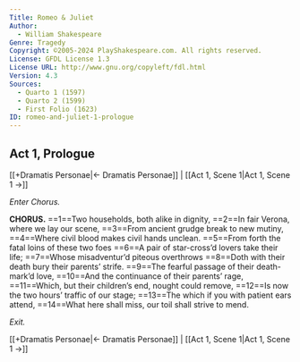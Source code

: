 ```yaml
---
Title: Romeo & Juliet
Author: 
  - William Shakespeare
Genre: Tragedy
Copyright: ©2005-2024 PlayShakespeare.com. All rights reserved.
License: GFDL License 1.3
License URL: http://www.gnu.org/copyleft/fdl.html
Version: 4.3
Sources:
  - Quarto 1 (1597)
  - Quarto 2 (1599)
  - First Folio (1623)
ID: romeo-and-juliet-1-prologue
---
```


## Act 1, Prologue
[[+Dramatis Personae|← Dramatis Personae]] | [[Act 1, Scene 1|Act 1, Scene 1 →]]


*Enter Chorus.*

**CHORUS.**
==1==Two households, both alike in dignity,
==2==In fair Verona, where we lay our scene,
==3==From ancient grudge break to new mutiny,
==4==Where civil blood makes civil hands unclean.
==5==From forth the fatal loins of these two foes
==6==A pair of star-cross’d lovers take their life;
==7==Whose misadventur’d piteous overthrows
==8==Doth with their death bury their parents’ strife.
==9==The fearful passage of their death-mark’d love,
==10==And the continuance of their parents’ rage,
==11==Which, but their children’s end, nought could remove,
==12==Is now the two hours’ traffic of our stage;
==13==The which if you with patient ears attend,
==14==What here shall miss, our toil shall strive to mend.


*Exit.*

[[+Dramatis Personae|← Dramatis Personae]] | [[Act 1, Scene 1|Act 1, Scene 1 →]]